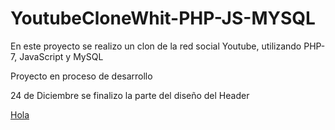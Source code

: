# YoutubeCloneWhit-PHP-JS-MYSQL

En este proyecto se realizo un clon de la red social Youtube, utilizando PHP-7, JavaScript y MySQL 

Proyecto en proceso de desarrollo 

24 de Diciembre se finalizo la parte del diseño del Header

<a href="hola.html">Hola</a>

<img href="https://github.com/DanielCanaviriMenaWebDeveloper/YoutubeCloneWhit-PHP-JS-MYSQL/blob/master/screenshots/Header.png">

